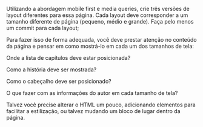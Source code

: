 Utilizando a abordagem mobile first e media queries, crie três versões de layout diferentes para essa página. Cada layout deve corresponder a um tamanho diferente de página (pequeno, médio e grande). Faça pelo menos um commit para cada layout;

Para fazer isso de forma adequada, você deve prestar atenção no conteúdo da página e pensar em como mostrá-lo em cada um dos tamanhos de tela:

Onde a lista de capítulos deve estar posicionada?

Como a história deve ser mostrada?

Como o cabeçalho deve ser posicionado?

O que fazer com as informações do autor em cada tamanho de tela?

Talvez você precise alterar o HTML um pouco, adicionando elementos para facilitar a estilização, ou talvez mudando um bloco de lugar dentro da página.
